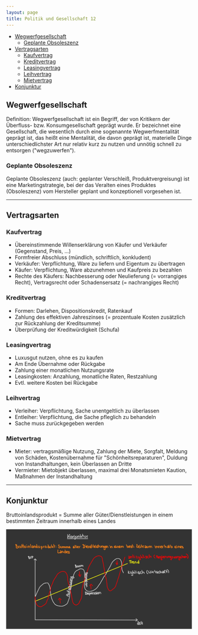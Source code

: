 ```yaml
---
layout: page
title: Politik und Gesellschaft 12
---
```


- [Wegwerfgesellschaft](#wegwerfgesellschaft)
  - [Geplante Obsoleszenz](#geplante-obsoleszenz)
- [Vertragsarten](#vertragsarten)
  - [Kaufvertrag](#kaufvertrag)
  - [Kreditvertrag](#kreditvertrag)
  - [Leasingvertrag](#leasingvertrag)
  - [Leihvertrag](#leihvertrag)
  - [Mietvertrag](#mietvertrag)
- [Konjunktur](#konjunktur)

## Wegwerfgesellschaft

Definition: Wegwerfgesellschaft ist ein Begriff, der von Kritikern der Überfluss- bzw. Konsumgesellschaft geprägt wurde. Er bezeichnet eine Gesellschaft, die wesentlich durch eine sogenannte Wegwerfmentalität geprägt ist, das heißt eine Mentalität, die davon geprägt ist, materielle Dinge unterschiedlichster Art nur relativ kurz zu nutzen und unnötig schnell zu entsorgen ("wegzuwerfen").

### Geplante Obsoleszenz

Geplante Obsoleszenz (auch: geplanter Verschleiß, Produktvergreisung) ist eine Marketingstrategie, bei der das Veralten eines Produktes (Obsoleszenz) vom Hersteller geplant und konzeptionell vorgesehen ist.

---

## Vertragsarten

### Kaufvertrag

- Übereinstimmende Willenserklärung von Käufer und Verkäufer (Gegenstand, Preis, ...)
- Formfreier Abschluss (mündlich, schriftlich, konkludent)
- Verkäufer: Verpflichtung, Ware zu liefern und Eigentum zu übertragen
- Käufer: Verpflichtung, Ware abzunehmen und Kaufpreis zu bezahlen
- Rechte des Käufers: Nachbesserung oder Neulieferung (= vorrangiges Recht), Vertragsrecht oder Schadensersatz (= nachrangiges Recht)

### Kreditvertrag

- Formen: Darlehen, Dispositionskredit, Ratenkauf
- Zahlung des effektiven Jahreszinses (= prozentuale Kosten zusätzlich zur Rückzahlung der Kreditsumme)
- Überprüfung der Kreditwürdigkeit (Schufa)

### Leasingvertrag

- Luxusgut nutzen, ohne es zu kaufen
- Am Ende Übernahme oder Rückgabe
- Zahlung einer monatlichen Nutzungsrate
- Leasingkosten: Anzahlung, monatliche Raten, Restzahlung
- Evtl. weitere Kosten bei Rückgabe

### Leihvertrag

- Verleiher: Verpflichtung, Sache unentgeltlich zu überlassen
- Entleiher: Verpflichtung, die Sache pfleglich zu behandeln
- Sache muss zurückgegeben werden

### Mietvertrag

- Mieter: vertragsmäßige Nutzung, Zahlung der Miete, Sorgfalt, Meldung von Schäden, Kostenübernahme für "Schönheitsreparaturen", Duldung von Instandhaltungen, kein Überlassen an Dritte
- Vermieter: Mietobjekt überlassen, maximal drei Monatsmieten Kaution, Maßnahmen der Instandhaltung

---

## Konjunktur

Bruttoinlandsprodukt = Summe aller Güter/Dienstleistungen in einem bestimmten Zeitraum innerhalb eines Landes

![Konjunktur](../images/Konjunktur.jpg)